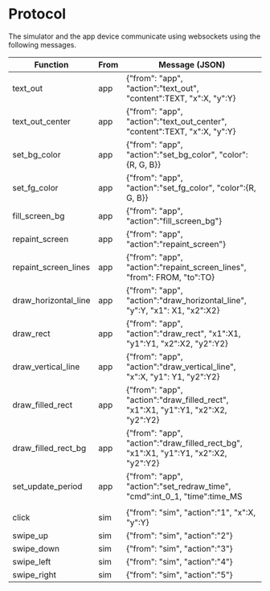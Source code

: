 # Protocol

The simulator and the app device communicate using websockets using the following messages.



| Function             | From | Message (JSON)                                                                      |
|----------------------|------|-------------------------------------------------------------------------------------|
| text_out             | app  | {"from": "app", "action":"text_out", "content":TEXT, "x":X, "y":Y}                  |
| text_out_center      | app  | {"from": "app", "action":"text_out_center", "content":TEXT, "x":X, "y":Y}           |
| set_bg_color         | app  | {"from": "app", "action":"set_bg_color", "color": {R, G, B}}                        |
| set_fg_color         | app  | {"from": "app", "action":"set_fg_color", "color":{R, G, B}}                         |
| fill_screen_bg       | app  | {"from": "app", "action":"fill_screen_bg"}                                          |
| repaint_screen       | app  | {"from": "app", "action":"repaint_screen"}                                          |
| repaint_screen_lines | app  | {"from": "app", "action":"repaint_screen_lines", "from": FROM, "to":TO}             |
| draw_horizontal_line | app  | {"from": "app", "action":"draw_horizontal_line", "y":Y, "x1": X1, "x2":X2}          |
| draw_rect            | app  | {"from": "app", "action":"draw_rect", "x1":X1, "y1":Y1, "x2":X2, "y2":Y2}           |
| draw_vertical_line   | app  | {"from": "app", "action":"draw_vertical_line", "x":X, "y1": Y1, "y2":Y2}            |
| draw_filled_rect     | app  | {"from": "app", "action":"draw_filled_rect", "x1":X1, "y1":Y1, "x2":X2, "y2":Y2}    |
| draw_filled_rect_bg  | app  | {"from": "app", "action":"draw_filled_rect_bg", "x1":X1, "y1":Y1, "x2":X2, "y2":Y2} |
| set_update_period    | app  | {"from": "app", "action":"set_redraw_time", "cmd":int_0_1, "time":time_MS          |
|                      |      |                                                                                     |
| click                | sim  | {"from": "sim", "action":"1", "x":X, "y":Y}                                         |
| swipe_up             | sim  | {"from": "sim", "action":"2"}                                                       |
| swipe_down           | sim  | {"from": "sim", "action":"3"}                                                       |
| swipe_left           | sim  | {"from": "sim", "action":"4"}                                                       |
| swipe_right          | sim  | {"from": "sim", "action":"5"}                                                       |
